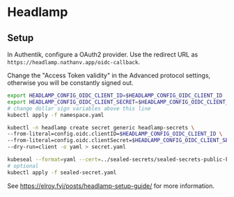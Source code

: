 # Headlamp

## Setup

In Authentik, configure a OAuth2 provider.
Use the redirect URL as `https://headlamp.nathanv.app/oidc-callback`.

Change the "Access Token validity" in the Advanced protocol settings,
otherwise you will be constantly signed out.

```bash
export HEADLAMP_CONFIG_OIDC_CLIENT_ID=$HEADLAMP_CONFIG_OIDC_CLIENT_ID
export HEADLAMP_CONFIG_OIDC_CLIENT_SECRET=$HEADLAMP_CONFIG_OIDC_CLIENT_SECRET
# change dollar sign variables above this line
kubectl apply -f namespace.yaml

kubectl -n headlamp create secret generic headlamp-secrets \
--from-literal=config.oidc.clientID=$HEADLAMP_CONFIG_OIDC_CLIENT_ID \
--from-literal=config.oidc.clientSecret=$HEADLAMP_CONFIG_OIDC_CLIENT_SECRET \
--dry-run=client -o yaml > secret.yaml

kubeseal --format=yaml --cert=../sealed-secrets/sealed-secrets-public-key.pem < secret.yaml > sealed-secret.yaml
# optional
kubectl apply -f sealed-secret.yaml
```

See <https://elroy.fyi/posts/headlamp-setup-guide/> for more information.
